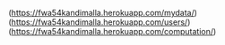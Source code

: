 (https://fwa54kandimalla.herokuapp.com/mydata/)
(https://fwa54kandimalla.herokuapp.com/users/)
(https://fwa54kandimalla.herokuapp.com/computation/)